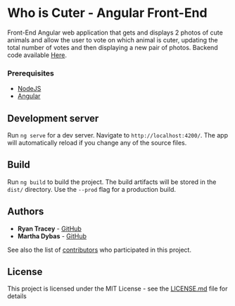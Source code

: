 # Who is Cuter - Angular Front-End 

Front-End Angular web application that gets and displays 2 photos of cute animals and allow the user to vote on which animal is cuter, updating the total number of votes and then displaying a new pair of photos. Backend code available <a href="https://github.com/tr4cey/who-is-cuter-frontend">Here</a>.

### Prerequisites
* [NodeJS](https://nodejs.org/)
* [Angular](https://angular.io/)

## Development server

Run `ng serve` for a dev server. Navigate to `http://localhost:4200/`. The app will automatically reload if you change any of the source files.

## Build

Run `ng build` to build the project. The build artifacts will be stored in the `dist/` directory. Use the `--prod` flag for a production build.

## Authors

* **Ryan Tracey** - [GitHub](https://github.com/tr4cey)
* **Martha Dybas** - [GitHub](https://github.com/mdybas)

See also the list of [contributors](https://github.com/your/project/contributors) who participated in this project.

## License

This project is licensed under the MIT License - see the [LICENSE.md](LICENSE.md) file for details

